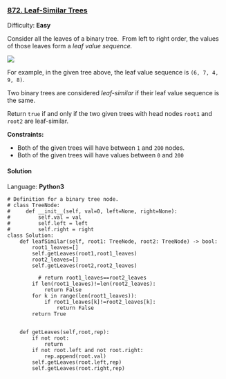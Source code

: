 ### [872\. Leaf-Similar Trees](https://leetcode.com/problems/leaf-similar-trees/)

Difficulty: **Easy**


Consider all the leaves of a binary tree.  From left to right order, the values of those leaves form a _leaf value sequence._

![](https://s3-lc-upload.s3.amazonaws.com/uploads/2018/07/16/tree.png)

For example, in the given tree above, the leaf value sequence is `(6, 7, 4, 9, 8)`.

Two binary trees are considered _leaf-similar_ if their leaf value sequence is the same.

Return `true` if and only if the two given trees with head nodes `root1` and `root2` are leaf-similar.

**Constraints:**

*   Both of the given trees will have between `1` and `200` nodes.
*   Both of the given trees will have values between `0` and `200`


#### Solution

Language: **Python3**

```python3
# Definition for a binary tree node.
# class TreeNode:
#     def __init__(self, val=0, left=None, right=None):
#         self.val = val
#         self.left = left
#         self.right = right
class Solution:
    def leafSimilar(self, root1: TreeNode, root2: TreeNode) -> bool:
        root1_leaves=[]
        self.getLeaves(root1,root1_leaves)
        root2_leaves=[]
        self.getLeaves(root2,root2_leaves)
        
          # return root1_leaves==root2_leaves
        if len(root1_leaves)!=len(root2_leaves):
            return False
        for k in range(len(root1_leaves)):
            if root1_leaves[k]!=root2_leaves[k]:
                return False
        return True
        
        
    def getLeaves(self,root,rep):
        if not root:
            return
        if not root.left and not root.right:
            rep.append(root.val)
        self.getLeaves(root.left,rep)
        self.getLeaves(root.right,rep)
```